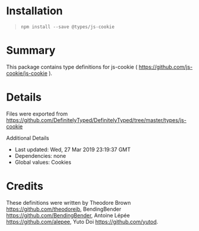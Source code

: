 # Installation
> `npm install --save @types/js-cookie`

# Summary
This package contains type definitions for js-cookie ( https://github.com/js-cookie/js-cookie ).

# Details
Files were exported from https://github.com/DefinitelyTyped/DefinitelyTyped/tree/master/types/js-cookie

Additional Details
 * Last updated: Wed, 27 Mar 2019 23:19:37 GMT
 * Dependencies: none
 * Global values: Cookies

# Credits
These definitions were written by Theodore Brown <https://github.com/theodorejb>, BendingBender <https://github.com/BendingBender>, Antoine Lépée <https://github.com/alepee>, Yuto Doi <https://github.com/yutod>.
